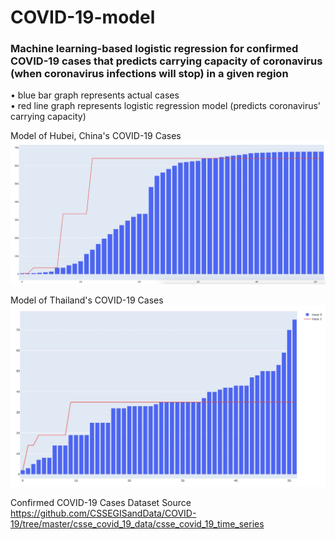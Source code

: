 # COVID-19-model
### Machine learning-based logistic regression for confirmed COVID-19 cases that predicts carrying capacity of coronavirus (when coronavirus infections will stop) in a given region

• blue bar graph represents actual cases <br />
• red line graph represents logistic regression model (predicts coronavirus' carrying capacity) <br />

Model of Hubei, China's COVID-19 Cases
![Logistic Regression Model of Hubei,China's confirmed COVID-19 cases](img/china-model.jpg)

Model of Thailand's COVID-19 Cases
![Logistic Regression Model of Thailand's confirmed COVID-19 cases](img/thailand_model.jpg)

Confirmed COVID-19 Cases Dataset Source
https://github.com/CSSEGISandData/COVID-19/tree/master/csse_covid_19_data/csse_covid_19_time_series
